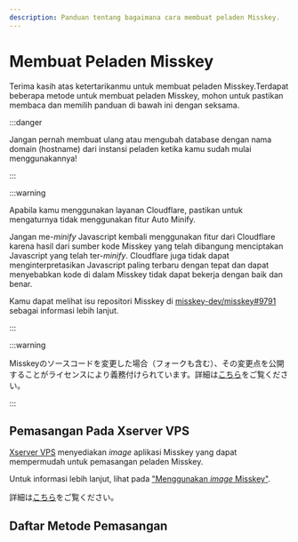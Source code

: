 ```yaml
---
description: Panduan tentang bagaimana cara membuat peladen Misskey.
---
```


# Membuat Peladen Misskey

Terima kasih atas ketertarikanmu untuk membuat peladen Misskey.Terdapat beberapa metode untuk membuat peladen Misskey, mohon untuk pastikan membaca dan memilih panduan di bawah ini dengan seksama.

:::danger

Jangan pernah membuat ulang atau mengubah database dengan nama domain (hostname) dari instansi peladen ketika kamu sudah mulai menggunakannya!

:::

:::warning

Apabila kamu menggunakan layanan Cloudflare, pastikan untuk mengaturnya tidak menggunakan fitur Auto Minify.

Jangan me-_minify_ Javascript kembali menggunakan fitur dari Cloudflare karena hasil dari sumber kode Misskey yang telah dibangung menciptakan Javascript yang telah ter-_minify_. Cloudflare juga tidak dapat menginterpretasikan Javascript paling terbaru dengan tepat dan dapat menyebabkan kode di dalam Misskey tidak dapat bekerja dengan baik dan benar.

Kamu dapat melihat isu repositori Misskey di [misskey-dev/misskey#9791](https://github.com/misskey-dev/misskey/issues/9791) sebagai informasi lebih lanjut.

:::

:::warning

Misskeyのソースコードを変更した場合（フォークも含む）、その変更点を公開することがライセンスにより義務付けられています。詳細は[こちら](/docs/for-admin/install/resources/forking/)をご覧ください。

:::

## Pemasangan Pada Xserver VPS

[Xserver VPS](https://vps.xserver.ne.jp/) menyediakan _image_ aplikasi Misskey yang dapat mempermudah untuk pemasangan peladen Misskey.

Untuk informasi lebih lanjut, lihat pada ["Menggunakan _image_ Misskey"](https://vps.xserver.ne.jp/support/manual/man_server_app_use_misskey.php).

詳細は[こちら](https://sns.xserver.ne.jp/misskey.php)をご覧ください。

## Daftar Metode Pemasangan

<MkIndex />
